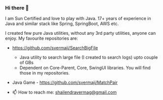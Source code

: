 ### Hi there 👋

I am Sun Certified and love to play with Java.  17+ years of experience in Java and similar stack like Spring, SpringBoot, AWS etc.

I created few pure Java utilities, without any 3rd party utilities, anyone can enjoy.  My favourite repositories are:
 - https://github.com/svermaji/SearchBigFile
   - Java utility to search large file (I created to search logs) upto couple of GBs
   - Dependent on Core-Parent, Core, SwingUI libraries.  You will find those in my repositories.
 - Java Game - https://github.com/svermaji/MatchPair
      
- 📫 How to reach me: shailendravermag@gmail.com

<!--
**svermaji/svermaji** is a ✨ _special_ ✨ repository because its `README.md` (this file) appears on your GitHub profile.

Here are some ideas to get you started:

- 🔭 I’m currently working on ...
- 🌱 I’m currently learning ...
- 👯 I’m looking to collaborate on ...
- 🤔 I’m looking for help with ...
- 💬 Ask me about ...
- 📫 How to reach me: ...
- 😄 Pronouns: ...
- ⚡ Fun fact: ...
-->
